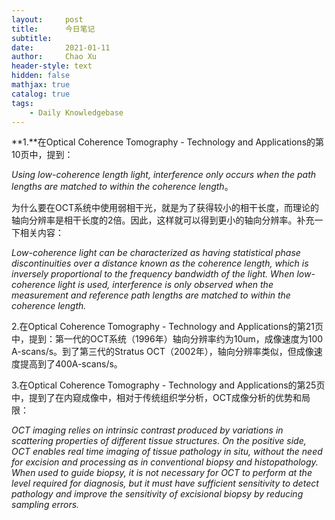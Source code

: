 ```yaml
---
layout:     post
title:      今日笔记
subtitle:   
date:       2021-01-11
author:     Chao Xu
header-style: text
hidden: false
mathjax: true
catalog: true
tags:
    - Daily Knowledgebase
---
```


**1.**在Optical Coherence Tomography - Technology and Applications的第10页中，提到：

*Using low-coherence length light, interference only occurs when the path lengths are matched to within the coherence length*。

为什么要在OCT系统中使用弱相干光，就是为了获得较小的相干长度，而理论的轴向分辨率是相干长度的2倍。因此，这样就可以得到更小的轴向分辨率。补充一下相关内容：

*Low-coherence light can be characterized as having statistical phase discontinuities over a distance known as the coherence length, which is inversely proportional to the frequency bandwidth of the light. When low-coherence light is used, interference is only observed when the measurement and reference path lengths are matched to within the coherence length.*

2.在Optical Coherence Tomography - Technology and Applications的第21页中，提到：第一代的OCT系统（1996年）轴向分辨率约为10um，成像速度为100 A-scans/s。到了第三代的Stratus OCT（2002年），轴向分辨率类似，但成像速度提高到了400A-scans/s。

3.在Optical Coherence Tomography - Technology and Applications的第25页中，提到了在内窥成像中，相对于传统组织学分析，OCT成像分析的优势和局限：

*OCT imaging relies on intrinsic contrast produced by variations in scattering properties of different tissue structures. On the positive side, OCT enables real time imaging of tissue pathology in situ, without the need for excision and processing as in conventional biopsy and histopathology. When used to guide biopsy, it is not necessary for OCT to perform at the level required for diagnosis, but it must have sufficient sensitivity to detect pathology and improve the sensitivity of excisional biopsy by reducing sampling errors.*

